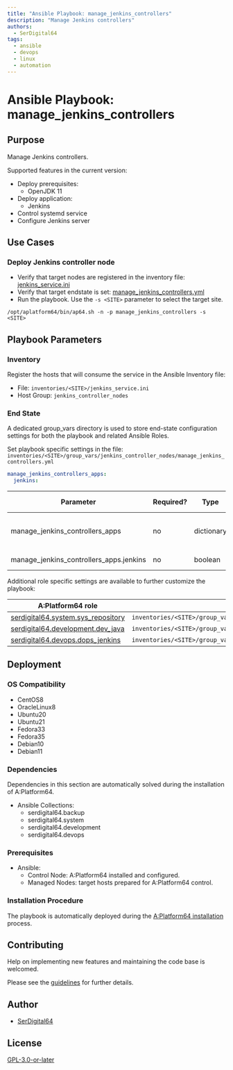```yaml
---
title: "Ansible Playbook: manage_jenkins_controllers"
description: "Manage Jenkins controllers"
authors:
  - SerDigital64
tags:
  - ansible
  - devops
  - linux
  - automation
---
```


# Ansible Playbook: manage_jenkins_controllers

## Purpose

Manage Jenkins controllers.

Supported features in the current version:

- Deploy prerequisites:
  - OpenJDK 11
- Deploy application:
  - Jenkins
- Control systemd service
- Configure Jenkins server

## Use Cases

### Deploy Jenkins controller node

- Verify that target nodes are registered in the inventory file: [jenkins_service.ini](#inventory)
- Verify that target endstate is set: [manage_jenkins_controllers.yml](#end-state)
- Run the playbook. Use the `-s <SITE>` parameter to select the target site.

```shell
/opt/aplatform64/bin/ap64.sh -n -p manage_jenkins_controllers -s <SITE>
```

## Playbook Parameters

### Inventory

Register the hosts that will consume the service in the Ansible Inventory file:

- File: `inventories/<SITE>/jenkins_service.ini`
- Host Group: `jenkins_controller_nodes`

### End State

A dedicated group_vars directory is used to store end-state configuration settings for both the playbook and related Ansible Roles.

Set playbook specific settings in the file: `inventories/<SITE>/group_vars/jenkins_controller_nodes/manage_jenkins_controllers.yml`

```yaml
manage_jenkins_controllers_apps:
  jenkins:
```

| Parameter                               | Required? | Type       | Default | Purpose / Value                           |
| --------------------------------------- | --------- | ---------- | ------- | ----------------------------------------- |
| manage_jenkins_controllers_apps         | no        | dictionary |         | Define what applications will be deployed |
| manage_jenkins_controllers_apps.jenkins | no        | boolean    | `true`  | Deploy the application?                   |

Additional role specific settings are available to further customize the playbook:

| A:Platform64 role                                                                | group_vars file                                                             |
| -------------------------------------------------------------------------------- | --------------------------------------------------------------------------- |
| [serdigital64.system.sys_repository](../roles/sys_repository.md#role-parameters) | `inventories/<SITE>/group_vars/jenkins_controller_nodes/sys_repository.yml` |
| [serdigital64.development.dev_java](../roles/dev_java.md#role-parameters)        | `inventories/<SITE>/group_vars/jenkins_controller_nodes/dev_java.yml`       |
| [serdigital64.devops.dops_jenkins](../roles/dops_jenkins.md#role-parameters)     | `inventories/<SITE>/group_vars/jenkins_controller_nodes/dops_jenkins.yml`   |

## Deployment

### OS Compatibility

- CentOS8
- OracleLinux8
- Ubuntu20
- Ubuntu21
- Fedora33
- Fedora35
- Debian10
- Debian11

### Dependencies

Dependencies in this section are automatically solved during the installation of A:Platform64.

- Ansible Collections:
  - serdigital64.backup
  - serdigital64.system
  - serdigital64.development
  - serdigital64.devops

### Prerequisites

- Ansible:
  - Control Node: A:Platform64 installed and configured.
  - Managed Nodes: target hosts prepared for A:Platform64 control.

### Installation Procedure

The playbook is automatically deployed during the [A:Platform64 installation](/#installation) process.

## Contributing

Help on implementing new features and maintaining the code base is welcomed.

Please see the [guidelines](../contributing/guidelines.md) for further details.

## Author

- [SerDigital64](https://serdigital64.github.io/)

## License

[GPL-3.0-or-later](https://www.gnu.org/licenses/gpl-3.0.txt)
